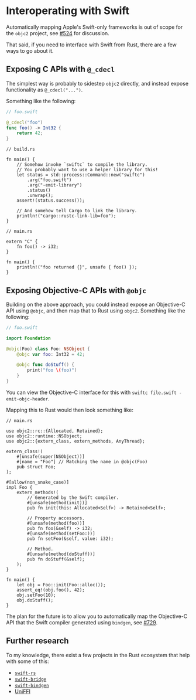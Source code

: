 # Interoperating with Swift

Automatically mapping Apple's Swift-only frameworks is out of scope for the `objc2` project, see [#524](https://github.com/madsmtm/objc2/issues/524) for discussion.

That said, if you need to interface with Swift from Rust, there are a few ways to go about it.


## Exposing C APIs with `@_cdecl`

The simplest way is probably to sidestep `objc2` directly, and instead expose functionality as `@_cdecl("...")`.

Something like the following:

```swift
// foo.swift

@_cdecl("foo")
func foo() -> Int32 {
    return 42;
}
```

```rust,no_run
// build.rs

fn main() {
    // Somehow invoke `swiftc` to compile the library.
    // You probably want to use a helper library for this!
    let status = std::process::Command::new("swiftc")
        .arg("foo.swift")
        .arg("-emit-library")
        .status()
        .unwrap();
    assert!(status.success());

    // And somehow tell Cargo to link the library.
    println!("cargo::rustc-link-lib=foo");
}
```

```rust,no_run
// main.rs

extern "C" {
    fn foo() -> i32;
}

fn main() {
    println!("foo returned {}", unsafe { foo() });
}
```


## Exposing Objective-C APIs with `@objc`

Building on the above approach, you could instead expose an Objective-C API using `@objc`, and then map that to Rust using `objc2`. Something like the following:

```swift
// foo.swift

import Foundation

@objc(Foo) class Foo: NSObject {
    @objc var foo: Int32 = 42;

    @objc func doStuff() {
        print("foo \(foo)")
    }
}
```

You can view the Objective-C interface for this with `swiftc file.swift -emit-objc-header`.

Mapping this to Rust would then look something like:

```rust,no_run
// main.rs

use objc2::rc::{Allocated, Retained};
use objc2::runtime::NSObject;
use objc2::{extern_class, extern_methods, AnyThread};

extern_class!(
    #[unsafe(super(NSObject))]
    #[name = "Foo"] // Matching the name in @objc(Foo)
    pub struct Foo;
);

#[allow(non_snake_case)]
impl Foo {
    extern_methods!(
        // Generated by the Swift compiler.
        #[unsafe(method(init))]
        pub fn init(this: Allocated<Self>) -> Retained<Self>;

        // Property accessors.
        #[unsafe(method(foo))]
        pub fn foo(&self) -> i32;
        #[unsafe(method(setFoo:))]
        pub fn setFoo(&self, value: i32);

        // Method.
        #[unsafe(method(doStuff))]
        pub fn doStuff(&self);
    );
}

fn main() {
    let obj = Foo::init(Foo::alloc());
    assert_eq!(obj.foo(), 42);
    obj.setFoo(10);
    obj.doStuff();
}
```

The plan for the future is to allow you to automatically map the Objective-C API that the Swift compiler generated using `bindgen`, see [#729](https://github.com/madsmtm/objc2/issues/729).


## Further research

To my knowledge, there exist a few projects in the Rust ecosystem that help with some of this:

- [`swift-rs`](https://github.com/Brendonovich/swift-rs)
- [`swift-bridge`](https://github.com/chinedufn/swift-bridge)
- [`swift-bindgen`](https://github.com/nvzqz/swift-bindgen)
- [UniFFI](https://github.com/mozilla/uniffi-rs)
